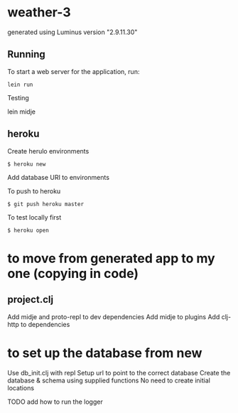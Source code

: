 # weather-3

generated using Luminus version "2.9.11.30"

## Running

To start a web server for the application, run:

    lein run

Testing

   lein midje

## heroku

Create herulo environments

```
$ heroku new
```

Add database URI to environments

To push to heroku

```
$ git push heroku master
```

To test locally first

```
$ heroku open
```

# to move from generated app to my one (copying in code)

## project.clj

Add midje and proto-repl to dev dependencies
Add midje to plugins
Add clj-http to dependencies

# to set up the database from new

Use db_init.clj with repl
Setup url to point to the correct database
Create the database & schema using supplied functions
No need to create initial locations

TODO add how to run the logger
